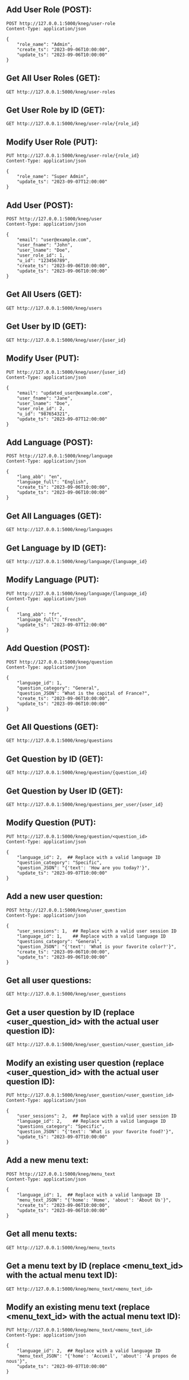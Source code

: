 ## Add User Role (POST):
```
POST http://127.0.0.1:5000/kneg/user-role
Content-Type: application/json

{
    "role_name": "Admin",
    "create_ts": "2023-09-06T10:00:00",
    "update_ts": "2023-09-06T10:00:00"
}
```

## Get All User Roles (GET):
```
GET http://127.0.0.1:5000/kneg/user-roles
```

## Get User Role by ID (GET):
```
GET http://127.0.0.1:5000/kneg/user-role/{role_id}
```

## Modify User Role (PUT):
```
PUT http://127.0.0.1:5000/kneg/user-role/{role_id}
Content-Type: application/json

{
    "role_name": "Super Admin",
    "update_ts": "2023-09-07T12:00:00"
}
```

## Add User (POST):
```
POST http://127.0.0.1:5000/kneg/user
Content-Type: application/json

{
    "email": "user@example.com",
    "user_fname": "John",
    "user_lname": "Doe",
    "user_role_id": 1,
    "u_id": "123456789",
    "create_ts": "2023-09-06T10:00:00",
    "update_ts": "2023-09-06T10:00:00"
}
```

## Get All Users (GET):
```
GET http://127.0.0.1:5000/kneg/users
```

## Get User by ID (GET):
```
GET http://127.0.0.1:5000/kneg/user/{user_id}
```

## Modify User (PUT):
```
PUT http://127.0.0.1:5000/kneg/user/{user_id}
Content-Type: application/json

{
    "email": "updated_user@example.com",
    "user_fname": "Jane",
    "user_lname": "Doe",
    "user_role_id": 2,
    "u_id": "987654321",
    "update_ts": "2023-09-07T12:00:00"
}
```

## Add Language (POST):
```
POST http://127.0.0.1:5000/kneg/language
Content-Type: application/json

{
    "lang_abb": "en",
    "language_full": "English",
    "create_ts": "2023-09-06T10:00:00",
    "update_ts": "2023-09-06T10:00:00"
}
```

## Get All Languages (GET):
```
GET http://127.0.0.1:5000/kneg/languages
```

## Get Language by ID (GET):
```
GET http://127.0.0.1:5000/kneg/language/{language_id}
```

## Modify Language (PUT):
```
PUT http://127.0.0.1:5000/kneg/language/{language_id}
Content-Type: application/json

{
    "lang_abb": "fr",
    "language_full": "French",
    "update_ts": "2023-09-07T12:00:00"
}
```

## Add Question (POST):
```
POST http://127.0.0.1:5000/kneg/question
Content-Type: application/json

{
    "language_id": 1,
    "question_category": "General",
    "question_JSON": "What is the capital of France?",
    "create_ts": "2023-09-06T10:00:00",
    "update_ts": "2023-09-06T10:00:00"
}
```

## Get All Questions (GET):
```
GET http://127.0.0.1:5000/kneg/questions
```

## Get Question by ID (GET):
```
GET http://127.0.0.1:5000/kneg/question/{question_id}
```

## Get Question by User ID (GET):
```
GET http://127.0.0.1:5000/kneg/questions_per_user/{user_id}
```

## Modify Question (PUT):
```
PUT http://127.0.0.1:5000/kneg/question/<question_id>
Content-Type: application/json

{
    "language_id": 2,  ## Replace with a valid language ID
    "question_category": "Specific",
    "question_JSON": "{'text': 'How are you today?'}",
    "update_ts": "2023-09-07T10:00:00"
}
```

## Add a new user question:
```
POST http://127.0.0.1:5000/kneg/user_question
Content-Type: application/json

{
    "user_sessions": 1,  ## Replace with a valid user session ID
    "language_id": 1,    ## Replace with a valid language ID
    "questions_category": "General",
    "question_JSON": "{'text': 'What is your favorite color?'}",
    "create_ts": "2023-09-06T10:00:00",
    "update_ts": "2023-09-06T10:00:00"
}
```

## Get all user questions:
```
GET http://127.0.0.1:5000/kneg/user_questions
```

## Get a user question by ID (replace <user_question_id> with the actual user question ID):
```
GET http://127.0.0.1:5000/kneg/user_question/<user_question_id>
```

## Modify an existing user question (replace <user_question_id> with the actual user question ID):
```
PUT http://127.0.0.1:5000/kneg/user_question/<user_question_id>
Content-Type: application/json

{
    "user_sessions": 2,  ## Replace with a valid user session ID
    "language_id": 2,    ## Replace with a valid language ID
    "questions_category": "Specific",
    "question_JSON": "{'text': 'What is your favorite food?'}",
    "update_ts": "2023-09-07T10:00:00"
}
```

## Add a new menu text:
```
POST http://127.0.0.1:5000/kneg/menu_text
Content-Type: application/json

{
    "language_id": 1,  ## Replace with a valid language ID
    "menu_text_JSON": "{'home': 'Home', 'about': 'About Us'}",
    "create_ts": "2023-09-06T10:00:00",
    "update_ts": "2023-09-06T10:00:00"
}
```

## Get all menu texts:
```
GET http://127.0.0.1:5000/kneg/menu_texts
```

## Get a menu text by ID (replace <menu_text_id> with the actual menu text ID):
```
GET http://127.0.0.1:5000/kneg/menu_text/<menu_text_id>
```

## Modify an existing menu text (replace <menu_text_id> with the actual menu text ID):
```
PUT http://127.0.0.1:5000/kneg/menu_text/<menu_text_id>
Content-Type: application/json

{
    "language_id": 2,  ## Replace with a valid language ID
    "menu_text_JSON": "{'home': 'Accueil', 'about': 'À propos de nous'}",
    "update_ts": "2023-09-07T10:00:00"
}

```